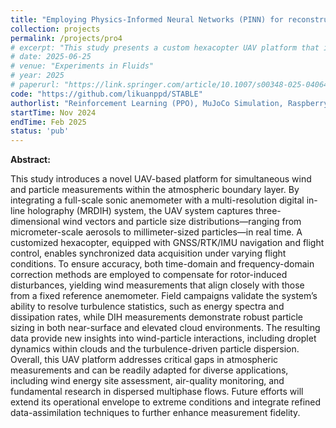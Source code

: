 ```yaml
---
title: "Employing Physics-Informed Neural Networks (PINN) for reconstructing wind fields from sparse UAV observations, validated through field experiments"
collection: projects
permalink: /projects/pro4
# excerpt: "This study presents a custom hexacopter UAV platform that integrates a full-scale sonic anemometer with a multi-resolution digital in-line holography system to capture real-time, three-dimensional wind vectors and micrometer- to millimeter-scale particle distributions in the atmospheric boundary layer, using time- and frequency-domain corrections to eliminate rotor-induced disturbances and achieve high-precision turbulence statistics and particle sizing."
# date: 2025-06-25
# venue: "Experiments in Fluids"
# year: 2025
# paperurl: "https://link.springer.com/article/10.1007/s00348-025-04064-3"
code: "https://github.com/likuanppd/STABLE"
authorlist: "Reinforcement Learning (PPO), MuJoCo Simulation, Raspberry Pi  "
startTime: Nov 2024
endTime: Feb 2025
status: 'pub'
---
```

**Abstract:**

This study introduces a novel UAV-based platform for simultaneous wind and particle measurements within the atmospheric boundary layer. By integrating a full-scale sonic anemometer with a multi-resolution digital in-line holography (MRDIH) system, the UAV system captures three-dimensional wind vectors and particle size distributions—ranging from micrometer-scale aerosols to millimeter-sized particles—in real time. A customized hexacopter, equipped with GNSS/RTK/IMU navigation and flight control, enables synchronized data acquisition under varying flight conditions. To ensure accuracy, both time-domain and frequency-domain correction methods are employed to compensate for rotor-induced disturbances, yielding wind measurements that align closely with those from a fixed reference anemometer. Field campaigns validate the system’s ability to resolve turbulence statistics, such as energy spectra and dissipation rates, while DIH measurements demonstrate robust particle sizing in both near-surface and elevated cloud environments. The resulting data provide new insights into wind-particle interactions, including droplet dynamics within clouds and the turbulence-driven particle dispersion. Overall, this UAV platform addresses critical gaps in atmospheric measurements and can be readily adapted for diverse applications, including wind energy site assessment, air-quality monitoring, and fundamental research in dispersed multiphase flows. Future efforts will extend its operational envelope to extreme conditions and integrate refined data-assimilation techniques to further enhance measurement fidelity. 
